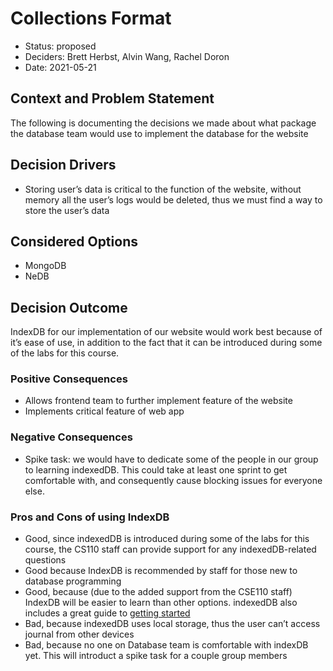 # Collections Format

* Status: proposed 
* Deciders: Brett Herbst, Alvin Wang, Rachel Doron
* Date: 2021-05-21


## Context and Problem Statement

The following is documenting the decisions we made about what package the database team would use to implement the database for the website

## Decision Drivers

* Storing user’s data is critical to the function of the website, without memory all the user’s logs would be deleted, thus we must find a way to store the user’s data

## Considered Options

* MongoDB
* NeDB

## Decision Outcome

IndexDB for our implementation of our website would work best because of it’s ease of use, in addition to the fact that it can be introduced during some of the labs for this course.

### Positive Consequences

* Allows frontend team to further implement feature of the website
* Implements critical feature of web app

### Negative Consequences

* Spike task: we would have to dedicate some of the people in our group to learning indexedDB. This could take at least one sprint to get comfortable with, and consequently cause blocking issues for everyone else.

### Pros and Cons of using IndexDB
* Good, since indexedDB is introduced during some of the labs for this course, the CS110 staff can provide support for any indexedDB-related questions
* Good because IndexDB is recommended by staff for those new to database programming
* Good, because (due to the added support from the CSE110 staff) IndexDB will be easier to learn than other options. indexedDB also includes a great guide to [getting started](https://developer.mozilla.org/en-US/docs/Web/API/IndexedDB_API/Using_IndexedDB)
* Bad, because indexedDB uses local storage, thus the user can’t access journal from other devices
* Bad, because no one on Database team is comfortable with indexDB yet. This will introduct a spike task for a couple group members

